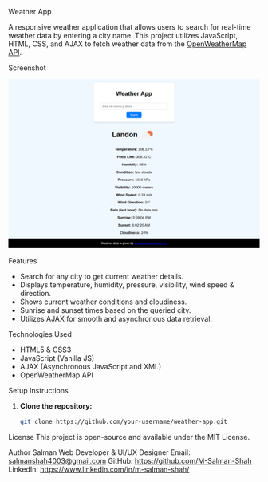Weather App

A responsive weather application that allows users to search for real-time weather data by entering a city name. This project utilizes JavaScript, HTML, CSS, and AJAX to fetch weather data from the [OpenWeatherMap API](https://openweathermap.org/).

Screenshot

![Weather App Screenshot](./javaScript-weather-app.png)

Features
- Search for any city to get current weather details.
- Displays temperature, humidity, pressure, visibility, wind speed & direction.
- Shows current weather conditions and cloudiness.
- Sunrise and sunset times based on the queried city.
- Utilizes AJAX for smooth and asynchronous data retrieval.

Technologies Used

- HTML5 & CSS3
- JavaScript (Vanilla JS)
- AJAX (Asynchronous JavaScript and XML)
- OpenWeatherMap API

Setup Instructions

1. **Clone the repository:**
   ```bash
   git clone https://github.com/your-username/weather-app.git
   ```

License
This project is open-source and available under the MIT License.

Author
Salman
Web Developer & UI/UX Designer
Email: salmanshah4003@gmail.com
GitHub: https://github.com/M-Salman-Shah
LinkedIn: https://www.linkedin.com/in/m-salman-shah/

   
